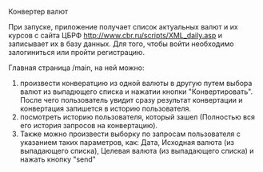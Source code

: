 Конвертер валют

При запуске, приложение получает список актуальных валют и их курсов с сайта ЦБРФ http://www.cbr.ru/scripts/XML_daily.asp и записывает их в базу данных. 
Для того, чтобы войти необходимо залогиниться или пройти регистрацию.

Главная страница /main, на ней можно:
1) произвести конвератцию из одной валюты в другую путем выбора валют из выпадющего списка и нажатии кнопки "Конвертировать". После чего пользователь увидит сразу результат конвертации и конвертация запишется в историю пользователя.
2) посмотреть историю пользователя, который зашел (Полностью вся его история запросов на конвертацию).
3) Также можно произвести выборку по запросам пользователя с указанием таких параметров, как: Дата, Исходная валюта (из выпадающего списка), Целевая валюта (из выпадающего списка) и нажать кнопку "send"
